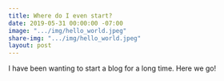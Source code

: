 ```yaml
---
title: Where do I even start?
date: 2019-05-31 00:00:00 -07:00
image: ".../img/hello_world.jpeg"
share-img: ".../img/hello_world.jpeg"
layout: post
---
```


I have been wanting to start a blog for a long time. Here we go!
